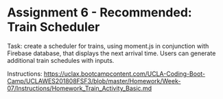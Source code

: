 # Assignment 6 - Recommended: Train Scheduler

Task: create a scheduler for trains, using moment.js in conjunction with Firebase database, that displays the next arrival time. Users can generate additional train schedules with inputs.

Instructions: https://uclax.bootcampcontent.com/UCLA-Coding-Boot-Camp/UCLAWES201808FSF3/blob/master/Homework/Week-07/Instructions/Homework_Train_Activity_Basic.md
